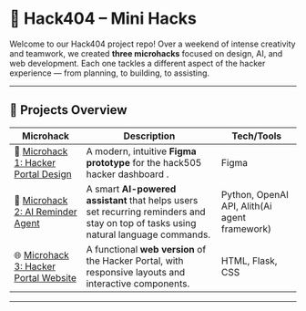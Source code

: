 # 🚀 Hack404 – Mini Hacks

Welcome to our Hack404 project repo! Over a weekend of intense creativity and teamwork, we created **three microhacks** focused on design, AI, and web development. Each one tackles a different aspect of the hacker experience — from planning, to building, to assisting.

---

## 🧩 Projects Overview

| Microhack | Description | Tech/Tools |
|-----------|-------------|------------|
| 🎨 [Microhack 1: Hacker Portal Design](./mini-hack-1/) | A modern, intuitive **Figma prototype** for the hack505 hacker dashboard .  | Figma |
| 🤖 [Microhack 2: AI Reminder Agent](.mini-hack-2-agentic-ai/) | A smart **AI-powered assistant** that helps users set recurring reminders and stay on top of tasks using natural language commands. | Python, OpenAI API, Alith(Ai agent framework) |
| 🌐 [Microhack 3: Hacker Portal Website](./mini-hack-3-web-dev/) | A  functional **web version** of the Hacker Portal,  with responsive layouts and interactive components. | HTML, Flask, CSS |

---
